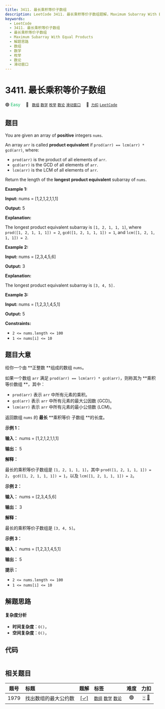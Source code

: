 ```yaml
---
title: 3411. 最长乘积等价子数组
description: LeetCode 3411. 最长乘积等价子数组题解，Maximum Subarray With Equal Products，包含解题思路、复杂度分析以及完整的 JavaScript 代码实现。
keywords:
  - LeetCode
  - 3411. 最长乘积等价子数组
  - 最长乘积等价子数组
  - Maximum Subarray With Equal Products
  - 解题思路
  - 数组
  - 数学
  - 枚举
  - 数论
  - 滑动窗口
---
```


# 3411. 最长乘积等价子数组

🟢 <font color=#15bd66>Easy</font>&emsp; 🔖&ensp; [`数组`](/tag/array.md) [`数学`](/tag/math.md) [`枚举`](/tag/enumeration.md) [`数论`](/tag/number-theory.md) [`滑动窗口`](/tag/sliding-window.md)&emsp; 🔗&ensp;[`力扣`](https://leetcode.cn/problems/maximum-subarray-with-equal-products) [`LeetCode`](https://leetcode.com/problems/maximum-subarray-with-equal-products)

## 题目

You are given an array of **positive** integers `nums`.

An array `arr` is called **product equivalent** if `prod(arr) == lcm(arr) *
gcd(arr)`, where:

  * `prod(arr)` is the product of all elements of `arr`.
  * `gcd(arr)` is the GCD of all elements of `arr`.
  * `lcm(arr)` is the LCM of all elements of `arr`.

Return the length of the **longest** **product equivalent** subarray of
`nums`.



**Example 1:**

**Input:** nums = [1,2,1,2,1,1,1]

**Output:** 5

**Explanation:**  

The longest product equivalent subarray is `[1, 2, 1, 1, 1]`, where `prod([1,
2, 1, 1, 1]) = 2`, `gcd([1, 2, 1, 1, 1]) = 1`, and `lcm([1, 2, 1, 1, 1]) = 2`.

**Example 2:**

**Input:** nums = [2,3,4,5,6]

**Output:** 3

**Explanation:**  

The longest product equivalent subarray is `[3, 4, 5].`

**Example 3:**

**Input:** nums = [1,2,3,1,4,5,1]

**Output:** 5



**Constraints:**

  * `2 <= nums.length <= 100`
  * `1 <= nums[i] <= 10`


## 题目大意

给你一个由 **正整数  **组成的数组 `nums`。

如果一个数组 `arr` 满足 `prod(arr) == lcm(arr) * gcd(arr)`，则称其为 **乘积等价数组  **，其中：

  * `prod(arr)` 表示 `arr` 中所有元素的乘积。
  * `gcd(arr)` 表示 `arr` 中所有元素的最大公因数 (GCD)。
  * `lcm(arr)` 表示 `arr` 中所有元素的最小公倍数 (LCM)。

返回数组 `nums` 的 **最长** **乘积等价 子数组 **的长度。



**示例 1：**

**输入：** nums = [1,2,1,2,1,1,1]

**输出：** 5

**解释：**  

最长的乘积等价子数组是 `[1, 2, 1, 1, 1]`，其中 `prod([1, 2, 1, 1, 1]) = 2`， `gcd([1, 2, 1,
1, 1]) = 1`，以及 `lcm([1, 2, 1, 1, 1]) = 2`。

**示例 2：**

**输入：** nums = [2,3,4,5,6]

**输出：** 3

**解释：**  

最长的乘积等价子数组是 `[3, 4, 5]`。

**示例 3：**

**输入：** nums = [1,2,3,1,4,5,1]

**输出：** 5



**提示：**

  * `2 <= nums.length <= 100`
  * `1 <= nums[i] <= 10`


## 解题思路

#### 复杂度分析

- **时间复杂度**：`O()`，
- **空间复杂度**：`O()`，

## 代码

```javascript

```

## 相关题目

<!-- prettier-ignore -->
| 题号 | 标题 | 题解 | 标签 | 难度 | 力扣 |
| :------: | :------ | :------: | :------ | :------: | :------: |
| 1979 | 找出数组的最大公约数 | [[✓]](/problem/1979.md) |  [`数组`](/tag/array.md) [`数学`](/tag/math.md) [`数论`](/tag/number-theory.md) | 🟢 | [🀄️](https://leetcode.cn/problems/find-greatest-common-divisor-of-array) [🔗](https://leetcode.com/problems/find-greatest-common-divisor-of-array) |